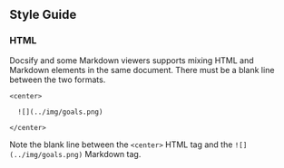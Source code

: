 ## Style Guide

### HTML
Docsify and some Markdown viewers supports mixing HTML and Markdown elements in the same document. There must be a blank line between the two formats.
```
<center>

  ![](../img/goals.png)

</center>
```
Note the blank line between the `<center>` HTML tag and the `![](../img/goals.png)` Markdown tag.
